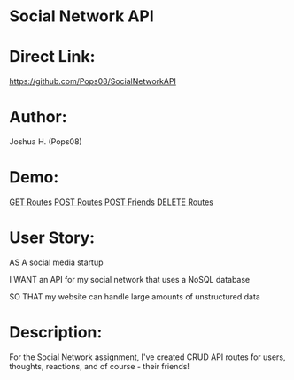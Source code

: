 # Social Network API

Direct Link:
======
https://github.com/Pops08/SocialNetworkAPI

Author:
======
Joshua H. (Pops08)

Demo:
======
[GET Routes](https://drive.google.com/file/d/1lk208DuGIuUOaKd83kSBy5SzhqOomjAf/view)
[POST Routes](https://drive.google.com/file/d/1-25JVslWey77hvmMsaojCTnlnSIe_nGS/view)
[POST Friends](https://drive.google.com/file/d/19AsXuW_Q2CCwpTQOP7Th5_kW0RuQRVLD/view)
[DELETE Routes](https://drive.google.com/file/d/1YYmpsn4gKd8K6-L00lHF33Ak_r2iw9i9/view)

User Story:
======
AS A social media startup

I WANT an API for my social network that uses a NoSQL database

SO THAT my website can handle large amounts of unstructured data


Description:
======
For the Social Network assignment, I've created CRUD API routes for users, thoughts, reactions, and of course - their friends!
